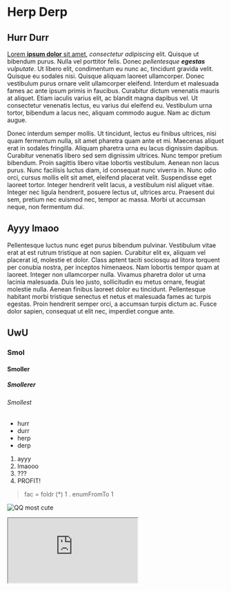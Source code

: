 # Herp Derp

## Hurr Durr

[Lorem **ipsum dolor** sit amet][1], *consectetur adipiscing* elit.
Quisque ut bibendum purus. Nulla vel porttitor felis. Donec
*pellentesque **egestas** vulputate*. Ut libero elit, condimentum eu
nunc ac, tincidunt gravida velit. Quisque eu sodales nisi. Quisque
aliquam laoreet ullamcorper. Donec vestibulum purus ornare velit
ullamcorper eleifend. Interdum et malesuada fames ac ante ipsum primis
in faucibus. Curabitur dictum venenatis mauris at aliquet. Etiam iaculis
varius elit, ac blandit magna dapibus vel. Ut consectetur venenatis
lectus, eu varius dui eleifend eu. Vestibulum urna tortor, bibendum a
lacus nec, aliquam commodo augue. Nam ac dictum augue.

Donec interdum semper mollis. Ut tincidunt, lectus eu finibus ultrices,
nisi quam fermentum nulla, sit amet pharetra quam ante et mi. Maecenas
aliquet erat in sodales fringilla. Aliquam pharetra urna eu lacus
dignissim dapibus. Curabitur venenatis libero sed sem dignissim
ultrices. Nunc tempor pretium bibendum. Proin sagittis libero vitae
lobortis vestibulum. Aenean non lacus purus. Nunc facilisis luctus diam,
id consequat nunc viverra in. Nunc odio orci, cursus mollis elit sit
amet, eleifend placerat velit. Suspendisse eget laoreet tortor. Integer
hendrerit velit lacus, a vestibulum nisl aliquet vitae. Integer nec
ligula hendrerit, posuere lectus ut, ultrices arcu. Praesent dui sem,
pretium nec euismod nec, tempor ac massa. Morbi ut accumsan neque, non
fermentum dui.

## Ayyy lmaoo

Pellentesque luctus nunc eget purus bibendum pulvinar. Vestibulum vitae
erat at est rutrum tristique at non sapien. Curabitur elit ex, aliquam
vel placerat id, molestie et dolor. Class aptent taciti sociosqu ad
litora torquent per conubia nostra, per inceptos himenaeos. Nam lobortis
tempor quam at laoreet. Integer non ullamcorper nulla. Vivamus pharetra
dolor ut urna lacinia malesuada. Duis leo justo, sollicitudin eu metus
ornare, feugiat molestie nulla. Aenean finibus laoreet dolor eu
tincidunt. Pellentesque habitant morbi tristique senectus et netus et
malesuada fames ac turpis egestas. Proin hendrerit semper orci, a
accumsan turpis dictum ac. Fusce dolor sapien, consequat ut elit nec,
imperdiet congue ante.

## UwU

### Smol

#### Smoller

##### Smollerer

###### Smollest

* hurr
* durr
* herp
* derp

1.  ayyy
2.  lmaooo
3.  ???
4.  PROFIT!

> fac = foldr (\*) 1 . enumFromTo 1

![QQ most cute](https://example.com)

<iframe src="https://www.youtube.com/watch?v=V265GNh_vEI"></iframe>


[1]: https://en.wikipedia.org/wiki/Lorem_ipsum

